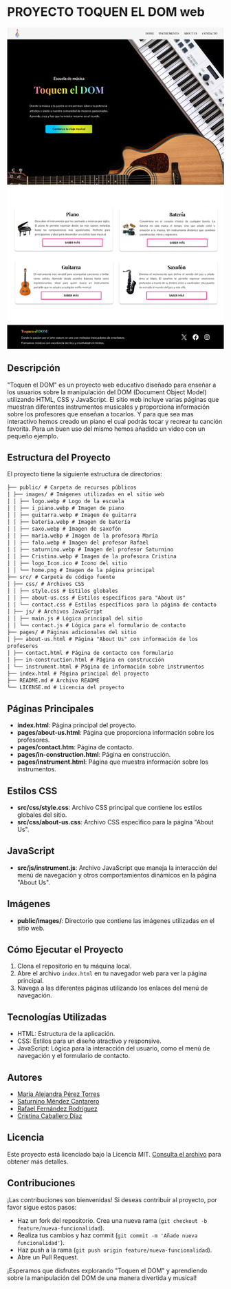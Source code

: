 # PROYECTO TOQUEN EL DOM web
![¡Bienvenidos a TOQUEN EL DOM!](/public/images/home.png)

## Descripción
"Toquen el DOM" es un proyecto web educativo diseñado para enseñar a los usuarios sobre la manipulación del DOM (Document Object Model) utilizando HTML, CSS y JavaScript. El sitio web incluye varias páginas que muestran diferentes instrumentos musicales y proporciona información sobre los profesores que enseñan a tocarlos. Y para que sea mas interactivo hemos creado un piano el cual podrás tocar y recrear tu canción favorita. Para un buen uso del mismo hemos añadido un video con un pequeño ejemplo. 

## Estructura del Proyecto
El proyecto tiene la siguiente estructura de directorios:

```toquen-el-dom/
├── public/ # Carpeta de recursos públicos
│ ├── images/ # Imágenes utilizadas en el sitio web
│ │ ├── logo.webp # Logo de la escuela
│ │ ├── i_piano.webp # Imagen de piano
│ │ ├── guitarra.webp # Imagen de guitarra
│ │ ├── bateria.webp # Imagen de batería
│ │ ├── saxo.webp # Imagen de saxofón
│ │ ├── maria.webp # Imagen de la profesora María
│ │ ├── falo.webp # Imagen del profesor Rafael
│ │ ├── saturnino.webp # Imagen del profesor Saturnino
│ │ ├── Cristina.webp # Imagen de la profesora Cristina
│ │ ├── logo_Icon.ico # Ícono del sitio
│ │ └── home.png # Imagen de la página principal
├── src/ # Carpeta de código fuente
│ ├── css/ # Archivos CSS
│ │ ├── style.css # Estilos globales
│ │ ├── about-us.css # Estilos específicos para "About Us"
│ │ └── contact.css # Estilos específicos para la página de contacto
│ ├── js/ # Archivos JavaScript
│ │ ├── main.js # Lógica principal del sitio
│ │ └── contact.js # Lógica para el formulario de contacto
├── pages/ # Páginas adicionales del sitio
│ ├── about-us.html # Página "About Us" con información de los profesores
│ ├── contact.html # Página de contacto con formulario
│ ├── in-construction.html # Página en construcción
│ └── instrument.html # Página de información sobre instrumentos
├── index.html # Página principal del proyecto
├── README.md # Archivo README
└── LICENSE.md # Licencia del proyecto
```

## Páginas Principales
- **index.html**: Página principal del proyecto.
- **pages/about-us.html**: Página que proporciona información sobre los profesores.
- **pages/contact.htm**: Página de contacto.
- **pages/in-construction.html**: Página en construcción.
- **pages/instrument.html**: Página que muestra información sobre los instrumentos.

## Estilos CSS
- **src/css/style.css**: Archivo CSS principal que contiene los estilos globales del sitio.
- **src/css/about-us.css**: Archivo CSS específico para la página "About Us".

## JavaScript
- **src/js/instrument.js**: Archivo JavaScript que maneja la interacción del menú de navegación y otros comportamientos dinámicos en la página "About Us".

## Imágenes
- **public/images/**: Directorio que contiene las imágenes utilizadas en el sitio web.

## Cómo Ejecutar el Proyecto
1. Clona el repositorio en tu máquina local.
2. Abre el archivo `index.html` en tu navegador web para ver la página principal.
3. Navega a las diferentes páginas utilizando los enlaces del menú de navegación.

## Tecnologías Utilizadas
- HTML: Estructura de la aplicación.
- CSS: Estilos para un diseño atractivo y responsive.
- JavaScript: Lógica para la interacción del usuario, como el menú de navegación y el formulario de contacto.

## Autores
- [María Alejandra Pérez Torres](https://github.com/mariaprez32)
- [Saturnino Méndez Cantarero](https://github.com/FrostyValue)
- [Rafael Fernández Rodríguez](https://github.com/FaloCurso)
- [Cristina Caballero Díaz](https://github.com/CristinaCabdi)

## Licencia
Este proyecto está licenciado bajo la Licencia MIT. [Consulta el archivo](LICENSE.md) para obtener más detalles.

## Contribuciones

¡Las contribuciones son bienvenidas! Si deseas contribuir al proyecto, por favor sigue estos pasos:

- Haz un fork del repositorio.
 Crea una nueva rama (`git checkout -b feature/nueva-funcionalidad`).
- Realiza tus cambios y haz commit (`git commit -m 'Añade nueva funcionalidad'`).
- Haz push a la rama (`git push origin feature/nueva-funcionalidad`).
- Abre un Pull Request.

¡Esperamos que disfrutes explorando "Toquen el DOM" y aprendiendo sobre la manipulación del DOM de una manera divertida y musical!
